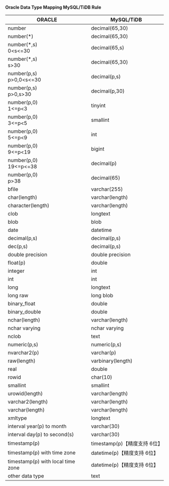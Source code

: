 <b>Oracle Data Type Mapping MySQL/TiDB Rule</b>

| ORACLE                            | MySQL/TiDB          |
|-----------------------------------|---------------------|
| number                            | decimal(65,30)      |
| number(*)                         | decimal(65,30)      |
| number(*,s)<br />0<s<=30          | decimal(65,s)       |
| number(*,s)<br />s>30             | decimal(65,30)      |
| number(p,s)<br />p>0,0<s<=30      | decimal(p,s)        |
| number(p,s)<br />p>0,s>30         | decimal(p,30)       |
| number(p,0)<br />1<=p<3           | tinyint             |
| number(p,0)<br />3<=p<5           | smallint            |
| number(p,0)<br />5<=p<9           | int                 |
| number(p,0)<br />9<=p<19          | bigint              |
| number(p,0)<br />19<=p<=38        | decimal(p)          |
| number(p,0)<br />p>38             | decimal(65)         |
| bfile                             | varchar(255)        |
| char(length)                      | varchar(length)     |
| character(length)                 | varchar(length)     |
| clob                              | longtext            |
| blob                              | blob                |
| date                              | datetime            |
| decimal(p,s)                      | decimal(p,s)        |
| dec(p,s)                          | decimal(p,s)        |
| double precision                  | double precision    |
| float(p)                          | double              |
| integer                           | int                 |
| int                               | int                 |
| long                              | longtext            |
| long raw                          | long blob           |
| binary_float                      | double              |
| binary_double                     | double              |
| nchar(length)                     | varchar(length)     |
| nchar varying                     | nchar varying       |
| nclob                             | text                |
| numeric(p,s)                      | numeric(p,s)        |
| nvarchar2(p)                      | varchar(p)          |
| raw(length)                       | varbinary(length)   |
| real                              | double              |
| rowid                             | char(10)            |
| smallint                          | smallint            |
| urowid(length)                    | varchar(length)     |
| varchar2(length)                  | varchar(length)     |
| varchar(length)                   | varchar(length)     |
| xmltype                           | longtext            |
| interval year(p) to month         | varchar(30)         |
| interval day(p) to second(s)      | varchar(30)         |
| timestamp(p)                      | timestamp(p)【精度支持 6位】 |
| timestamp(p) with time zone       | datetime(p)【精度支持 6位】 |
| timestamp(p) with local time zone | datetime(p)【精度支持 6位】 |
| other data type                   | text                |